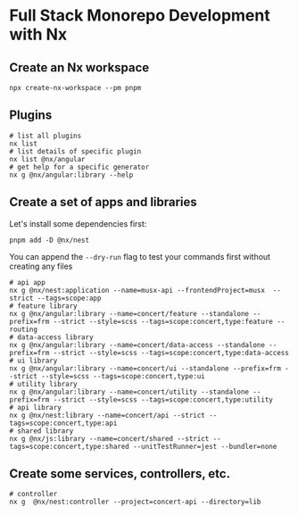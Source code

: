 # Full Stack Monorepo Development with Nx

## Create an Nx workspace

```shell
npx create-nx-workspace --pm pnpm
```

## Plugins

```shell
# list all plugins
nx list
# list details of specific plugin
nx list @nx/angular
# get help for a specific generator
nx g @nx/angular:library --help
```

## Create a set of apps and libraries

Let's install some dependencies first:

```shell
pnpm add -D @nx/nest

```

You can append the `--dry-run` flag to test your commands first without creating any files

```shell
# api app
nx g @nx/nest:application --name=musx-api --frontendProject=musx  --strict --tags=scope:app
# feature library
nx g @nx/angular:library --name=concert/feature --standalone --prefix=frm --strict --style=scss --tags=scope:concert,type:feature --routing
# data-access library
nx g @nx/angular:library --name=concert/data-access --standalone --prefix=frm --strict --style=scss --tags=scope:concert,type:data-access
# ui library
nx g @nx/angular:library --name=concert/ui --standalone --prefix=frm --strict --style=scss --tags=scope:concert,type:ui
# utility library
nx g @nx/angular:library --name=concert/utility --standalone --prefix=frm --strict --style=scss --tags=scope:concert,type:utility
# api library
nx g @nx/nest:library --name=concert/api --strict --tags=scope:concert,type:api
# shared library
nx g @nx/js:library --name=concert/shared --strict --tags=scope:concert,type:shared --unitTestRunner=jest --bundler=none
```

## Create some services, controllers, etc.

```shell
# controller
nx g  @nx/nest:controller --project=concert-api --directory=lib
```
